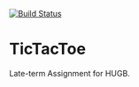 [![Build Status](https://travis-ci.org/T-303-HUGB/TicTacToe.svg?branch=master)](https://travis-ci.org/T-303-HUGB/TicTacToe)

# TicTacToe
Late-term Assignment for HUGB.
